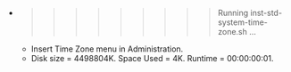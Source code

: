* >>>>>>>>> Running inst-std-system-time-zone.sh ...
  * Insert Time Zone menu in Administration.
  * Disk size = 4498804K. Space Used = 4K. Runtime = 00:00:00:01.
